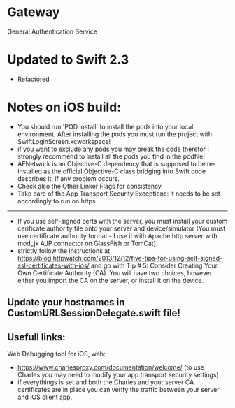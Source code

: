 # Gateway
General Authentication Service

# Updated to Swift 2.3 
- Refactored

# Notes on iOS build:
- You should run 'POD install' to install the pods into your local environment. After installing the pods you must run the project with SwiftLoginScreen.xcworkspace!
- if you want to exclude any pods you may break the code therefor I strongly recommend to install all the pods you find in the podfile!
- AFNetwork is an Objective-C dependency that is supposed to be re-installed as the official Objective-C class bridging into Swift code describes it, if any problem occurs. 
- Check also the Other Linker Flags for consistency
- Take care of the App Transport Security Exceptions: it needs to be set accordingly to run on https
----
- If you use self-signed certs with the server, you must install your custom cerificate authority file onto your server and device/simulator  (You must use certificate authority format - I use it with Apache http server with mod_jk AJP connector on GlassFish or TomCat).
- strictly follow the instructions at https://blog.httpwatch.com/2013/12/12/five-tips-for-using-self-signed-ssl-certificates-with-ios/ and go with Tip # 5: Consider Creating Your Own Certificate Authority (CA). You will have two choices, however: either you import the CA on the server, or install it on the device.

Update your hostnames in CustomURLSessionDelegate.swift file!
----


Usefull links:
----
Web Debugging tool for iOS, web:
- https://www.charlesproxy.com/documentation/welcome/ (to use Charles you may need to modify your app transport security settings)
- if everythings is set and both the Charles and your server CA certificates are in place you can verify the traffic between your server and iOS client app.


